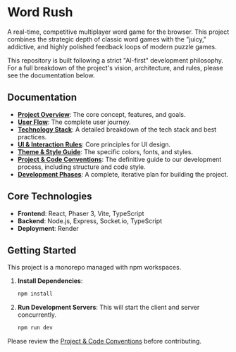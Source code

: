 # Word Rush

A real-time, competitive multiplayer word game for the browser. This project combines the strategic depth of classic word games with the "juicy," addictive, and highly polished feedback loops of modern puzzle games.

This repository is built following a strict "AI-first" development philosophy. For a full breakdown of the project's vision, architecture, and rules, please see the documentation below.

## Documentation

- [**Project Overview**](./docs/project-overview.md): The core concept, features, and goals.
- [**User Flow**](./docs/user-flow.md): The complete user journey.
- [**Technology Stack**](./docs/tech-stack.md): A detailed breakdown of the tech stack and best practices.
- [**UI & Interaction Rules**](./docs/ui-rules.md): Core principles for UI design.
- [**Theme & Style Guide**](./docs/theme-rules.md): The specific colors, fonts, and styles.
- [**Project & Code Conventions**](./docs/project-rules.md): The definitive guide to our development process, including structure and code style.
- [**Development Phases**](./docs/phases/): A complete, iterative plan for building the project.

## Core Technologies

- **Frontend**: React, Phaser 3, Vite, TypeScript
- **Backend**: Node.js, Express, Socket.io, TypeScript
- **Deployment**: Render

## Getting Started

This project is a monorepo managed with npm workspaces.

1.  **Install Dependencies**:

    ```sh
    npm install
    ```

2.  **Run Development Servers**:
    This will start the client and server concurrently.
    ```sh
    npm run dev
    ```

Please review the [Project & Code Conventions](./docs/project-rules.md) before contributing.
